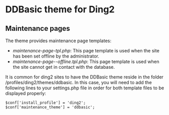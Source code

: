 # DDBasic theme for Ding2

## Maintenance pages

The theme provides maintenance page templates:
- *maintenance-page-tpl.php*: This page template is used when the site has been set offline by the administrator. 
- *maintenance-page--offline.tpl.php*: This page template is used when the site cannot get in contact with the database.

It is common for ding2 sites to have the DDBasic theme reside in the folder /profiles/ding2/themes/ddbasic.
In this case, you will need to add the following lines to your settings.php file in order for both template 
files to be displayed properly:

    $conf['install_profile'] = 'ding2';
    $conf['maintenance_theme'] = 'ddbasic';

    
